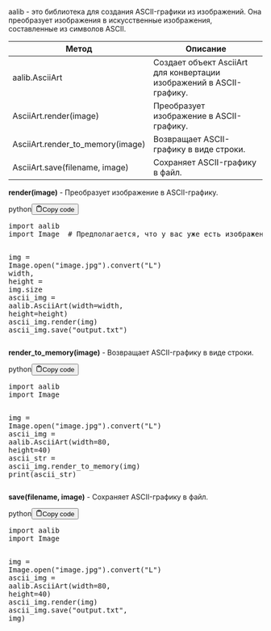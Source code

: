 <p>aalib - это библиотека для создания ASCII-графики из изображений. Она преобразует изображения в искусственные изображения, составленные из символов ASCII.</p>
<table>
<thead>
<tr>
<th>Метод</th>
<th>Описание</th>
</tr>
</thead>
<tbody>
<tr>
<td>aalib.AsciiArt</td>
<td>Создает объект AsciiArt для конвертации изображений в ASCII-графику.</td>
</tr>
<tr>
<td>AsciiArt.render(image)</td>
<td>Преобразует изображение в ASCII-графику.</td>
</tr>
<tr>
<td>AsciiArt.render_to_memory(image)</td>
<td>Возвращает ASCII-графику в виде строки.</td>
</tr>
<tr>
<td>AsciiArt.save(filename, image)</td>
<td>Сохраняет ASCII-графику в файл.</td>
</tr>
</tbody>
</table>
<p><strong>render(image)</strong> - Преобразует изображение в ASCII-графику.</p>
<div class="code-element"><div class="lang-line"><text>python</text><button class="copy-button"id="code1360a445b9a6eb7586cb6e9cbab9f71ab"onclick="copyCode(code1360a445b9a6eb7586cb6e9cbab9f71a, code1360a445b9a6eb7586cb6e9cbab9f71ab)"><svg stroke="currentColor"fill="none"stroke-width="2"viewBox="0 0 24 24"stroke-linecap="round"stroke-linejoin="round"class="h-4 w-4"height="1em"width="1em"xmlns="http://www.w3.org/2000/svg"><path d="M16 4h2a2 2 0 0 1 2 2v14a2 2 0 0 1-2 2H6a2 2 0 0 1-2-2V6a2 2 0 0 1 2-2h2"></path><rect x="8" y="2" width="8" height="4" rx="1" ry="1"></rect></svg><text>Copy code</text></button></div><div class="code" id="code1360a445b9a6eb7586cb6e9cbab9f71a"><div class="highlight"><pre><span></span><span class="kn">import</span> <span class="nn">aalib</span>
<span class="kn">import</span> <span class="nn">Image</span>  <span class="c1"># Предполагается, что у вас уже есть изображение под названием &quot;image.jpg&quot;</span>

<span class="n">img</span> <span class="o">=</span> <span class="n">Image</span><span class="o">.</span><span class="n">open</span><span class="p">(</span><span class="s2">&quot;image.jpg&quot;</span><span class="p">)</span><span class="o">.</span><span class="n">convert</span><span class="p">(</span><span class="s2">&quot;L&quot;</span><span class="p">)</span>
<span class="n">width</span><span class="p">,</span> <span class="n">height</span> <span class="o">=</span> <span class="n">img</span><span class="o">.</span><span class="n">size</span>
<span class="n">ascii_img</span> <span class="o">=</span> <span class="n">aalib</span><span class="o">.</span><span class="n">AsciiArt</span><span class="p">(</span><span class="n">width</span><span class="o">=</span><span class="n">width</span><span class="p">,</span> <span class="n">height</span><span class="o">=</span><span class="n">height</span><span class="p">)</span>
<span class="n">ascii_img</span><span class="o">.</span><span class="n">render</span><span class="p">(</span><span class="n">img</span><span class="p">)</span>
<span class="n">ascii_img</span><span class="o">.</span><span class="n">save</span><span class="p">(</span><span class="s2">&quot;output.txt&quot;</span><span class="p">)</span>
</pre></div></div></div>

<p><strong>render_to_memory(image)</strong> - Возвращает ASCII-графику в виде строки.</p>
<div class="code-element"><div class="lang-line"><text>python</text><button class="copy-button"id="code98e052e57f0aac3ca635c86e1900b8d7b"onclick="copyCode(code98e052e57f0aac3ca635c86e1900b8d7, code98e052e57f0aac3ca635c86e1900b8d7b)"><svg stroke="currentColor"fill="none"stroke-width="2"viewBox="0 0 24 24"stroke-linecap="round"stroke-linejoin="round"class="h-4 w-4"height="1em"width="1em"xmlns="http://www.w3.org/2000/svg"><path d="M16 4h2a2 2 0 0 1 2 2v14a2 2 0 0 1-2 2H6a2 2 0 0 1-2-2V6a2 2 0 0 1 2-2h2"></path><rect x="8" y="2" width="8" height="4" rx="1" ry="1"></rect></svg><text>Copy code</text></button></div><div class="code" id="code98e052e57f0aac3ca635c86e1900b8d7"><div class="highlight"><pre><span></span><span class="kn">import</span> <span class="nn">aalib</span>
<span class="kn">import</span> <span class="nn">Image</span>

<span class="n">img</span> <span class="o">=</span> <span class="n">Image</span><span class="o">.</span><span class="n">open</span><span class="p">(</span><span class="s2">&quot;image.jpg&quot;</span><span class="p">)</span><span class="o">.</span><span class="n">convert</span><span class="p">(</span><span class="s2">&quot;L&quot;</span><span class="p">)</span>
<span class="n">ascii_img</span> <span class="o">=</span> <span class="n">aalib</span><span class="o">.</span><span class="n">AsciiArt</span><span class="p">(</span><span class="n">width</span><span class="o">=</span><span class="mi">80</span><span class="p">,</span> <span class="n">height</span><span class="o">=</span><span class="mi">40</span><span class="p">)</span>
<span class="n">ascii_str</span> <span class="o">=</span> <span class="n">ascii_img</span><span class="o">.</span><span class="n">render_to_memory</span><span class="p">(</span><span class="n">img</span><span class="p">)</span>
<span class="nb">print</span><span class="p">(</span><span class="n">ascii_str</span><span class="p">)</span>
</pre></div></div></div>

<p><strong>save(filename, image)</strong> - Сохраняет ASCII-графику в файл.</p>
<div class="code-element"><div class="lang-line"><text>python</text><button class="copy-button"id="code803015983841dc8e2e0fdfa4700019aab"onclick="copyCode(code803015983841dc8e2e0fdfa4700019aa, code803015983841dc8e2e0fdfa4700019aab)"><svg stroke="currentColor"fill="none"stroke-width="2"viewBox="0 0 24 24"stroke-linecap="round"stroke-linejoin="round"class="h-4 w-4"height="1em"width="1em"xmlns="http://www.w3.org/2000/svg"><path d="M16 4h2a2 2 0 0 1 2 2v14a2 2 0 0 1-2 2H6a2 2 0 0 1-2-2V6a2 2 0 0 1 2-2h2"></path><rect x="8" y="2" width="8" height="4" rx="1" ry="1"></rect></svg><text>Copy code</text></button></div><div class="code" id="code803015983841dc8e2e0fdfa4700019aa"><div class="highlight"><pre><span></span><span class="kn">import</span> <span class="nn">aalib</span>
<span class="kn">import</span> <span class="nn">Image</span>

<span class="n">img</span> <span class="o">=</span> <span class="n">Image</span><span class="o">.</span><span class="n">open</span><span class="p">(</span><span class="s2">&quot;image.jpg&quot;</span><span class="p">)</span><span class="o">.</span><span class="n">convert</span><span class="p">(</span><span class="s2">&quot;L&quot;</span><span class="p">)</span>
<span class="n">ascii_img</span> <span class="o">=</span> <span class="n">aalib</span><span class="o">.</span><span class="n">AsciiArt</span><span class="p">(</span><span class="n">width</span><span class="o">=</span><span class="mi">80</span><span class="p">,</span> <span class="n">height</span><span class="o">=</span><span class="mi">40</span><span class="p">)</span>
<span class="n">ascii_img</span><span class="o">.</span><span class="n">render</span><span class="p">(</span><span class="n">img</span><span class="p">)</span>
<span class="n">ascii_img</span><span class="o">.</span><span class="n">save</span><span class="p">(</span><span class="s2">&quot;output.txt&quot;</span><span class="p">,</span> <span class="n">img</span><span class="p">)</span>
</pre></div></div></div>